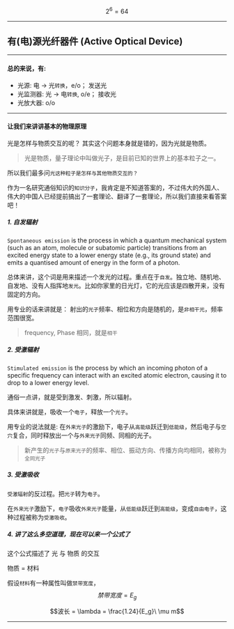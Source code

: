 $$2^6 = 64$$

___

## 有(电)源光纤器件 (Active Optical Device)

___

#### 总的来说，有:

* 光源: 电 -> 光`转换`，e/o； 发送光
* 光监测器: 光 -> 电`转换`, o/e； 接收光
* 光放大器: o/o

___

#### 让我们来讲讲基本的物理原理

光是怎样与物质交互的呢？ 其实这个问题本身就是错的，因为光就是物质。

> 光是物质，量子理论中叫做光子，是目前已知的世界上的基本粒子之一。

所以我们最多问`光这种粒子是怎样与其他物质交互的？`

作为一名研究通俗知识的`知识分子`，我肯定是不知道答案的，不过伟大的外国人、伟大的中国人已经提前搞出了一套理论、翻译了一套理论，所以我们直接来看答案吧！

##### 1. 自发辐射
`Spontaneous emission` is the process in which a quantum mechanical system (such as an atom, molecule or subatomic particle) transitions from an excited energy state to a lower energy state (e.g., its ground state) and emits a quantised amount of energy in the form of a photon.

总体来讲，这个词是用来描述一个发光的过程。重点在于`自发`。独立地、随机地、自发地、没有人指挥地`发光`。比如你家里的日光灯，它的光应该是四散开来，没有固定的方向。

用专业的话来讲就是： 射出的`光子`频率、相位和方向是随机的，是`非相干光`，频率范围很宽。

> frequency, Phase 相同，就是`相干`

##### 2. 受激辐射
`Stimulated emission` is the process by which an incoming photon of a specific frequency can interact with an excited atomic electron, causing it to drop to a lower energy level.

通俗一点讲，就是受到激发、刺激，所以辐射。

具体来讲就是，吸收一个`电子`，释放一个`光子`。

用专业的说法就是: 在`外来光子`的激励下，电子从`高能级`跃迁到`低能级`，然后电子与`空穴`复合，同时释放出一个与`外来光子`同频、同相的光子。

> 新产生的`光子`与`原来光子`的频率、相位、振动方向、传播方向均相同，被称为`全同光子`

##### 3. 受激吸收

`受激辐射`的反过程。把`光子`转为`电子`。

在`外来光子`激励下，`电子`吸收`外来光子`能量，从`低能级`跃迁到`高能级`，变成`自由电子`，这种过程被称为`受激吸收`。

##### 4. 讲了这么多空道理，现在可以来一个公式了

这个公式描述了 光 与 物质 的交互

物质 = 材料

假设`材料`有一种属性叫做`禁带宽度`，$$禁带宽度 = E_g$$

$$波长 = \lambda = \frac{1.24}{E_g}\ \mu m$$

___

